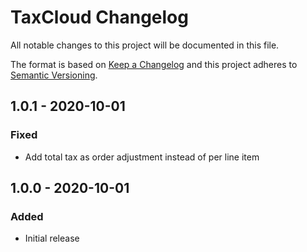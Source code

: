 # TaxCloud Changelog

All notable changes to this project will be documented in this file.

The format is based on [Keep a Changelog](http://keepachangelog.com/) and this project adheres to [Semantic Versioning](http://semver.org/).

## 1.0.1 - 2020-10-01
### Fixed
- Add total tax as order adjustment instead of per line item

## 1.0.0 - 2020-10-01
### Added
- Initial release
